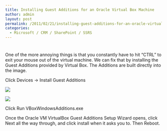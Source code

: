 ```yaml
---
title: Installing Guest Additions for an Oracle Virtual Box Machine
author: admin
layout: post
permalink: /2011/02/21/installing-guest-additions-for-an-oracle-virtual-box-machine/
categories:
  - Microsoft / CRM / SharePoint / SSRS
---
```

# 

One of the more annoying things is that you constantly have to hit “CTRL” to exit your mouse out of the virtual machine. We can fix that by installing the Guest Additions provided by Virtual Box. The Additions are built directly into the image.

Click Devices -> Install Guest Additions

![][2]

 [2]: http://www.ryanonrails.com/wp-content/uploads/2011/02/VB_Guest_Menu.png

![][3]

 [3]: http://www.ryanonrails.com/wp-content/uploads/2011/02/VB_Guest_Run.png

Click Run VBoxWindowsAdditions.exe

Once the Oracle VM VirtualBox Guest Additions Setup Wizard opens, click Next all the way through, and click install when it asks you to. Then Reboot.